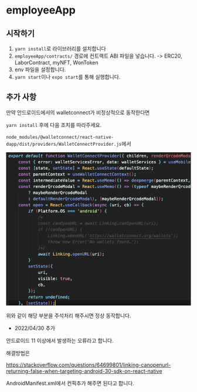 # employeeApp

## 시작하기

1. `yarn install`로 라이브러리를 설치합니다
2. `employeeApp/contracts/` 경로에 컨트랙트 ABI 파일을 넣습니다. -> ERC20, LaborContract, myNFT, WonToken
3. env 파일을 설정합니다.
4. `yarn start`이나 `expo start`를 통해 실행합니다.

## 추가 사항

만약 안드로이드에서의 walletconnect가 비정상적으로 동작한다면

`yarn install` 후에 다음 조치를 따라주세요.

`node_modules/@walletconnect/react-native-dapp/dist/providers/WalletConnectProvider.js`에서

![alt text](./assets/images/readme_codeexample.png)

위와 같이 해당 부분을 주석처리 해주시면 정상 동작합니다.

+ 2022/04/30 추가

안드로이드 11 이상에서 발생하는 오류라고 합니다.

해결방법은 

https://stackoverflow.com/questions/64699801/linking-canopenurl-returning-false-when-targeting-android-30-sdk-on-react-native

AndroidManifest.xml에서 컨픽추가 해주면 된다고 합니다.
